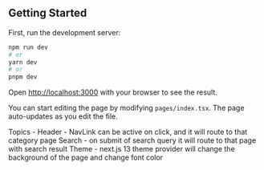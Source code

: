 ## Getting Started

First, run the development server:

```bash
npm run dev
# or
yarn dev
# or
pnpm dev
```

Open [http://localhost:3000](http://localhost:3000) with your browser to see the result.

You can start editing the page by modifying `pages/index.tsx`. The page auto-updates as you edit the file.

Topics - 
Header - NavLink can be active on click, and it will route to that category page 
Search - on submit of search query it will route to that page with search result
Theme - next.js 13 theme provider will change the background of the page and change font color



